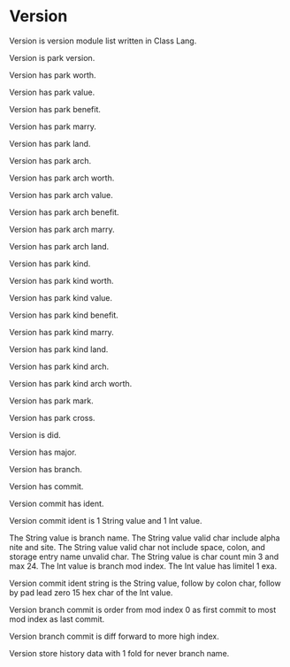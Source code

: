 # Version

Version is version module list written in Class Lang.

Version is park version.

Version has park worth.

Version has park value.

Version has park benefit.

Version has park marry.

Version has park land.

Version has park arch.

Version has park arch worth.

Version has park arch value.

Version has park arch benefit.

Version has park arch marry.

Version has park arch land.

Version has park kind.

Version has park kind worth.

Version has park kind value.

Version has park kind benefit.

Version has park kind marry.

Version has park kind land.

Version has park kind arch.

Version has park kind arch worth.

Version has park mark.

Version has park cross.

Version is did.

Version has major.

Version has branch.

Version has commit.

Version commit has ident.

Version commit ident is 1 String value and 1 Int value.

The String value is branch name.
The String value valid char include alpha nite and site.
The String value valid char not include space, colon, and storage entry name unvalid char.
The String value is char count min 3 and max 24.
The Int value is branch mod index.
The Int value has limitel 1 exa.

Version commit ident string is the String value, follow by colon char,
follow by pad lead zero 15 hex char of the Int value.

Version branch commit is order from mod index 0 as first commit to most mod index as last commit.

Version branch commit is diff forward to more high index.

Version store history data with 1 fold for never branch name.